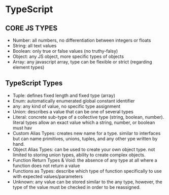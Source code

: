 # TypeScript

## CORE JS TYPES

- Number: all numbers, no differentiation between integers or floats
- String: all text values
- Boolean: only true or false values (no truthy-falsy)
- Object: any JS object, more specific types of objects
- Array: any javascript array, type can be flexible or strict (regarding element types)

## TypeScript Types

- Tuple: defines fixed length and fixed type (array)
- Enum: automatically enumerated global constant identifier
- any: any kind of value, no specific type assignment
- Union: describes a value that can be one of several types
- Literal: concrete sub-type of a collective type (string, boolean, number). literal types allow an exact value which a string, number, or boolean must hav
- Custom Alias Types: creates new name for a type. similar to interfaces but can name primitives, unions, tuples, and any other ype written by hand.
- Object Alias Types: can be used to create your own object type. not limited to storing union types, ability to create complex objects.
- Function Return Types & Void: the absence of any type at all where a function does not return a value
- Functions as Types: describe which type of function specifically to use with expected values/parameters
- Unknown: any value can be stored similar to the any type, however, the type of the value must be checked in order to be reassigned.
